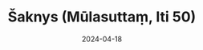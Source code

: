 ---
layout: page
title: 'Šaknys (Mūlasuttaṃ, Iti 50)'
category: bylota
index:
sortIndex: 50
suttacentral: iti50
date: 2024-04-18
tags:
---